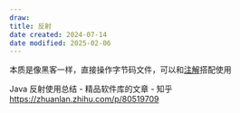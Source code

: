 ```yaml
---
draw:
title: 反射
date created: 2024-07-14
date modified: 2025-02-06
---
```


本质是像黑客一样，直接操作字节码文件，可以和[注解](注解.md)搭配使用

Java 反射使用总结 - 精品软件库的文章 - 知乎  
https://zhuanlan.zhihu.com/p/80519709
